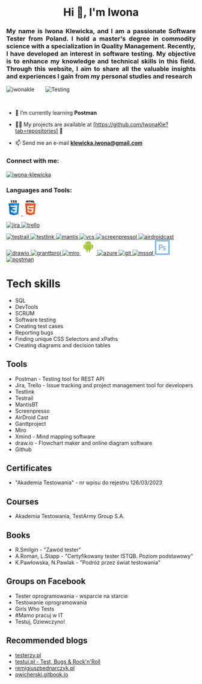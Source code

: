 <h1 align="center">Hi 👋, I'm Iwona</h1>

<h3 align="justify">My name is Iwona Klewicka, and I am a passionate Software Tester from Poland. 
  I hold a master's degree in commodity science with a specialization in Quality Management. Recently, I have developed an interest in software testing. My objective is to enhance my knowledge and technical skills in this field. Through this website, I aim to share all the valuable insights and experiences I gain from my personal studies and research</h3>
<img align="right" alt="Testing" width="400" src="https://cdn.dribbble.com/users/926537/screenshots/4502970/tester.gif">

<p align="left"> <img src="https://komarev.com/ghpvc/?username=iwonakle&label=Profile%20views&color=0e75b6&style=flat" alt="iwonakle" /> </p>

<p align="left"> <a href="https://twitter.com/" target="blank"><img src="https://img.shields.io/twitter/follow/?logo=twitter&style=for-the-badge" alt="" /></a> </p>

- 🌱 I’m currently learning **Postman**

- 👨‍💻 My projects are available at [https://github.com/IwonaKle?tab=repositories] 🔭

- 📫 Send me an e-mail **klewicka.iwona@gmail.com**

<h3 align="left">Connect with me:</h3>
<p align="left">
<a href="https://linkedin.com/in/iwona-klewicka-144168271" target="blank"><img align="center" src="https://raw.githubusercontent.com/rahuldkjain/github-profile-readme-generator/master/src/images/icons/Social/linked-in-alt.svg" alt="iwona-klewicka" height="30" width="40" /></a>
</p>

<h3 align="left">Languages and Tools:</h3>
<p align="left"> <a href="https://www.w3schools.com/css/" target="_blank" rel="noreferrer"> <img src="https://raw.githubusercontent.com/devicons/devicon/master/icons/css3/css3-original-wordmark.svg" alt="css3" width="40" height="40"/> </a> <a href="https://www.w3.org/html/" target="_blank" rel="noreferrer"> <img src="https://raw.githubusercontent.com/devicons/devicon/master/icons/html5/html5-original-wordmark.svg" alt="html5" width="40" height="40"/> </a>
<p align="left"> <a href="https://www.atlassian.com/pl/software/jira" target="_blank" rel="noreferrer"> <img src="https://codefortynine.com/wp-content/uploads/2020/10/Jira_Confluence_Logos_701x175.png)" alt="jira" width="160" height="80"/> 
<a href="https://trello.com/home" target="_blank" rel="noreferrer"> <img src="https://marcas-logos.net/wp-content/uploads/2022/07/Trello-logo.png" alt="trello" width="60" height="80"/> </a> </a>
   <p align="left"> <a href="https://www.testrail.com/" target="_blank" rel="noreferrer"> <img src="https://uploads-ssl.webflow.com/5f1a8e281bd3433d5faa74f8/5f239a8012d14b911a3439ac_TestRail.png" alt="testrail" width="60" height="40"/> </a> <a href="https://testlink.org/" target="_blank" rel="noreferrer"> <img src="https://th.bing.com/th/id/OIP.2_i7lOATR2Jl3j_hlttKfAHaDa?pid=ImgDet&rs=1" alt="testlink" width="100" height="70"/> </a>
<a href="https://mantisbt.org/" target="_blank" rel="noreferrer"> <img src="https://www.opensourcecms.com/wp-content/uploads/MantisBT-logo.jpg" alt="mantis" width="60" height="40"/> </a>
<a href="https://code.visualstudio.com/" target="_blank" rel="noreferrer"> <img src="https://th.bing.com/th/id/OIP.7P7q6NM0ho-fli0FFJDEAAHaHc?pid=ImgDet&rs=1" alt="vcs" width="40" height="40"/> </a>
<a href="https://www.screenpresso.com/" target="_blank" rel="noreferrer"> <img src="https://telecharger.itespresso.fr/wp-content/uploads/2010/01/screenpresso-logo.png" alt="screenpressol" width="40" height="40"/> </a>
 <a href="https://www.airdroid.com/download/airdroid-cast/" target="_blank" rel="noreferrer"> <img src="https://th.bing.com/th/id/R.83391c1937a481038089bfbb5af4e18e?rik=5upy7%2fHVBWrvQA&riu=http%3a%2f%2fimg.onlinedown.net%2f20220624%2f62b55a3e51354.png&ehk=r%2b4muvqCVFF50oFzL8CYqLfKfA2PmOuTvN9ozk00IHQ%3d&risl=&pid=ImgRaw&r=0" alt="airdroidcast" width="40" height="40"/> </a> <a href="https://www.drawio.com/" target="_blank" rel="noreferrer"> <img src="https://yt3.ggpht.com/a-/AN66SAxt-xOYAkjpVL-eCM-P3az17v7YiumZnf2rMw=s900-mo-c-c0xffffffff-rj-k-no" alt="drawio" width="40" height="40"/> </a>
<a href="https://www.ganttproject.biz/" target="_blank" rel="noreferrer"> <img src="https://th.bing.com/th/id/OIP.kWHSN7W29qKG89rSWhfR1AHaEL?pid=ImgDet&rs=1" alt="granttproj" width="70" height="40"/> </a>
<a href="https://miro.com/diagramming/" target="_blank" rel="noreferrer"> <img src="https://bxbucket.blob.core.windows.net/bxbucket/wayra-perks/uploads/2020/11/miro-logo.png" alt="miro" width="60" height="40"/> </a>
 <a href="https://developer.android.com" target="_blank" rel="noreferrer"> <img src="https://raw.githubusercontent.com/devicons/devicon/master/icons/android/android-original-wordmark.svg" alt="android" width="40" height="40"/> </a> <a href="https://azure.microsoft.com/en-in/" target="_blank" rel="noreferrer"> <img src="https://www.vectorlogo.zone/logos/microsoft_azure/microsoft_azure-icon.svg" alt="azure" width="40" height="40"/> </a> <a href="https://git-scm.com/" target="_blank" rel="noreferrer"> <img src="https://www.vectorlogo.zone/logos/git-scm/git-scm-icon.svg" alt="git" width="40" height="40"/> </a> <a href="https://www.microsoft.com/en-us/sql-server" target="_blank" rel="noreferrer"> <img src="https://www.svgrepo.com/show/303229/microsoft-sql-server-logo.svg" alt="mssql" width="40" height="40"/> </a> <a href="https://www.photoshop.com/en" target="_blank" rel="noreferrer"> <img src="https://raw.githubusercontent.com/devicons/devicon/master/icons/photoshop/photoshop-line.svg" alt="photoshop" width="40" height="40"/> </a> <a href="https://postman.com" target="_blank" rel="noreferrer"> <img src="https://www.vectorlogo.zone/logos/getpostman/getpostman-icon.svg" alt="postman" width="40" height="40"/> </a> </p>





<h1>Tech skills</h1>
<ul>
  <li>SQL</li>
  <li>DevTools</li>
  <li>SCRUM</li>
  <li>Software testing</li>
  <li>Creating test cases</li>
  <li>Reporting bugs</li>
  <li>Finding unique CSS Selectors and xPaths</li>
  <li>Creating diagrams and decision tables</li>
</ul>

<h2>Tools</h2>
<ul>
  <li>Postman - Testing tool for REST API</li>
  <li>Jira, Trello - Issue tracking and project management tool for developers</li>
  <li>Testlink</li>
  <li>Testrail</li>
  <li>MantisBT</li>
  <li>Screenpresso</li>
  <li>AirDroid Cast</li>
  <li>Ganttproject</li>
  <li>Miro</li>
  <li>Xmind - Mind mapping software</li>
  <li>draw.io - Flowchart maker and online diagram software</li>
  <li>Github</li>
</ul>

<h2>Certificates</h2>
<ul>
  <li>"Akademia Testowania" - nr wpisu do rejestru 126/03/2023</li>
</ul>

<h2>Courses</h2>
<ul>
  <li>Akademia Testowania, TestArmy Group S.A.</li>
</ul>

<h2>Books</h2>
<ul>
  <li>R.Smilgin - "Zawód tester"</li>
  <li>A.Roman, L.Stapp - "Certyfikowany tester ISTQB. Poziom podstawowy"</li>
  <li>K.Pawłowska, N.Pawlak - "Podróż przez świat testowania"</li>
</ul>

<h2>Groups on Facebook</h2>
<ul>
  <li>Tester oprogramowania - wsparcie na starcie</li>
  <li>Testowanie oprogramowania</li>
  <li>Girls Who Tests</li>
  <li>#Mamo pracuj w IT</li>
  <li>Testuj, Dziewczyno!</li>
</ul>

<h2>Recommended blogs</h2>
<ul>
  <li><a href="https://testerzy.pl">testerzy.pl</a></li>
  <li><a href="https://testuj.pl">testuj.pl - Test, Bugs &amp; Rock'n'Roll</a></li>
  <li><a href="https://remigiuszbednarczyk.pl">remigiuszbednarczyk.pl</a></li>
  <li><a href="https://pwicherski.gitbook.io">pwicherski.gitbook.io</a></li>
</ul>
